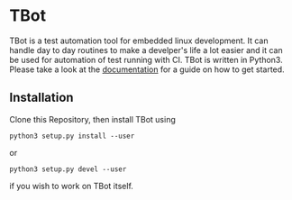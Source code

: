 TBot
====

TBot is a test automation tool for embedded linux development. It can handle day to day routines to make a
develper's life a lot easier and it can be used for automation of test running with CI. TBot is written in
Python3. Please take a look at the [documentation](https://rahix.de/tbot-doc/html/) for a guide on how to get started.

## Installation ##
Clone this Repository, then install TBot using

```
python3 setup.py install --user
```

or

```
python3 setup.py devel --user
```

if you wish to work on TBot itself.
